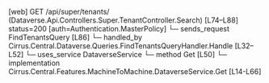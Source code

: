 [web] GET /api/super/tenants/  (Dataverse.Api.Controllers.Super.TenantController.Search)  [L74–L88] status=200 [auth=Authentication.MasterPolicy]
  └─ sends_request FindTenantsQuery [L86]
    └─ handled_by Cirrus.Central.Dataverse.Queries.FindTenantsQueryHandler.Handle [L32–L52]
      └─ uses_service DataverseService
        └─ method Get [L50]
          └─ implementation Cirrus.Central.Features.MachineToMachine.DataverseService.Get [L14-L66]

